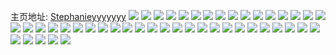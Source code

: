 主页地址: [Stephanieyyyyyyy](https://weibo.com/u/2900748890) 
![](https://wx4.sinaimg.cn/mw2000/ace5ea5agy1h7qojudxh7j20sg4cje81.jpg) 
![](https://wx4.sinaimg.cn/mw2000/ace5ea5agy1h7qojvozy3j20sg3ienkd.jpg) 
![](https://wx4.sinaimg.cn/mw2000/ace5ea5agy1h7qojq0y94j20sg35sds2.jpg) 
![](https://wx4.sinaimg.cn/mw2000/ace5ea5agy1h7qojyb537j20sg469hdt.jpg) 
![](https://wx4.sinaimg.cn/mw2000/ace5ea5agy1h7qojs52i1j20sg65db29.jpg) 
![](https://wx4.sinaimg.cn/mw2000/ace5ea5agy1h7qojsybi8j20sg23uh18.jpg) 
![](https://wx4.sinaimg.cn/mw2000/ace5ea5agy1h7qsgs12wkj20sg2dc7q8.jpg) 
![](https://wx4.sinaimg.cn/mw2000/ace5ea5agy1h7qojw98cgj20sg1ud7gr.jpg) 
![](https://wx4.sinaimg.cn/mw2000/ace5ea5agy1h7qojwyk8qj20sg3r34k8.jpg) 
![](https://wx4.sinaimg.cn/mw2000/ace5ea5agy1h7qojzqcajj20sg4d8kjl.jpg) 
![](https://wx4.sinaimg.cn/mw2000/ace5ea5agy1h7qok134qlj20sg5likjl.jpg) 
![](https://wx4.sinaimg.cn/mw2000/ace5ea5agy1h7qok2qadpj20sg6d3u0x.jpg) 
![](https://wx4.sinaimg.cn/mw2000/ace5ea5agy1h7qojnvbr2j20sg7kk4qq.jpg) 
![](https://wx4.sinaimg.cn/mw2000/ace5ea5agy1h6scvrdj7dj20sg3y8qv6.jpg) 
![](https://wx4.sinaimg.cn/mw2000/ace5ea5agy1h6scvz2p97j20sg6nex6r.jpg) 
![](https://wx4.sinaimg.cn/mw2000/ace5ea5agy1h6scw334kij20sg3box6p.jpg) 
![](https://wx4.sinaimg.cn/mw2000/ace5ea5agy1h6scw7xmylj20sg4787mt.jpg) 
![](https://wx4.sinaimg.cn/mw2000/ace5ea5agy1h6scwau97jj20sg2txqv5.jpg) 
![](https://wx4.sinaimg.cn/mw2000/ace5ea5agy1h6scwe2k05j20sg35rkjl.jpg) 
![](https://wx4.sinaimg.cn/mw2000/ace5ea5agy1h6scwhvs3kj20sg35snlc.jpg) 
![](https://wx4.sinaimg.cn/mw2000/ace5ea5agy1h6scwulia3j20sg6z8b2d.jpg) 
![](https://wx4.sinaimg.cn/mw2000/ace5ea5agy1h6scwyz3aqj20sg58jk8k.jpg) 
![](https://wx4.sinaimg.cn/mw2000/ace5ea5agy1h6scx5icd7j20sg8mcb2c.jpg) 
![](https://wx4.sinaimg.cn/mw2000/ace5ea5agy1h6scxajc6vj20sg3aiu0x.jpg) 
![](https://wx4.sinaimg.cn/mw2000/ace5ea5agy1h6scxf2l65j20sg4m4qv6.jpg) 
![](https://wx4.sinaimg.cn/mw2000/ace5ea5agy1h5mrgvrm8dj20sg4yiqn1.jpg) 
![](https://wx4.sinaimg.cn/mw2000/ace5ea5agy1h5mrh0d2s9j20sg4t14qr.jpg) 
![](https://wx4.sinaimg.cn/mw2000/ace5ea5agy1h5mrh322ibj20sg30hhdt.jpg) 
![](https://wx4.sinaimg.cn/mw2000/ace5ea5agy1h5mrh7649jj20sg5ecnpe.jpg) 
![](https://wx4.sinaimg.cn/mw2000/ace5ea5agy1h5mrgrctkrj20sg82qx6r.jpg) 
![](https://wx4.sinaimg.cn/mw2000/ace5ea5agy1h5mrh94wjij20sg23une3.jpg) 
![](https://wx4.sinaimg.cn/mw2000/ace5ea5agy1h5mrhfrilnj20sg6ieu0z.jpg) 
![](https://wx4.sinaimg.cn/mw2000/ace5ea5agy1h5mrhjm8luj20sg3d34qq.jpg) 
![](https://wx4.sinaimg.cn/mw2000/ace5ea5agy1h5mrhnodl6j20sg4rnx6q.jpg) 
![](https://wx4.sinaimg.cn/mw2000/ace5ea5agy1h5msu896b0j21s035s7wj.jpg) 
![](https://wx4.sinaimg.cn/mw2000/ace5ea5agy1h5msu25pjlj20sg59mu0y.jpg) 
![](https://wx4.sinaimg.cn/mw2000/ace5ea5agy1h55j1i8oilj20u014sn4o.jpg) 
![](https://wx4.sinaimg.cn/mw2000/ace5ea5agy1h55j1j2pqkj20u0140gsq.jpg) 
![](https://wx4.sinaimg.cn/mw2000/ace5ea5agy1h55j1k0w6vj20s812yn47.jpg) 
![](https://wx4.sinaimg.cn/mw2000/ace5ea5agy1h55j1harhnj20u01400zg.jpg) 
![](https://wx4.sinaimg.cn/mw2000/ace5ea5agy1h4qgfmm034j20sg2y6npd.jpg) 
![](https://wx4.sinaimg.cn/mw2000/ace5ea5agy1h4qgfu7dtgj20sg6fpx6q.jpg) 
![](https://wx4.sinaimg.cn/mw2000/ace5ea5agy1h4qgg1k9m4j20sg55ohdu.jpg) 
![](https://wx4.sinaimg.cn/mw2000/ace5ea5agy1h4qgg6fipjj20sg3ai7wh.jpg) 
![](https://wx4.sinaimg.cn/mw2000/ace5ea5agy1h4qgga7vp2j20sg35sqv5.jpg) 
![](https://wx4.sinaimg.cn/mw2000/ace5ea5agy1h4qgggkcsfj20sg35rx6p.jpg) 
